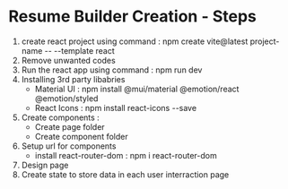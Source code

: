 # Resume Builder Creation - Steps

1. create react project using command : npm create vite@latest project-name -- --template react
2. Remove unwanted codes
3. Run the react app  using command : npm run dev
4. Installing 3rd party libabries 
    - Material UI : npm install @mui/material @emotion/react @emotion/styled
    - React Icons : npm install react-icons --save
5. Create components :
    - Create page folder 
    - Create component folder 
6. Setup url for components
    - install react-router-dom : npm i react-router-dom
7. Design page 
8. Create state to store data in each user interraction page